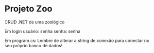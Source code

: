 # Projeto Zoo
 CRUD .NET de uma zoológico

Em login
usuário: senha
senha: senha

Em program.cs:
Lembre de alterar a string de conexão para conectar no seu próprio banco de dados!
